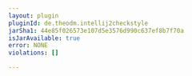 ```yaml
---
layout: plugin
pluginId: de.theodm.intellij2checkstyle
jarSha1: 44e85f026573e107d5e3576d990c637ef8b7f70a
isJarAvailable: true
error: NONE
violations: []

---
```

